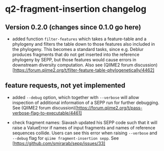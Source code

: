 # q2-fragment-insertion changelog

## Version 0.2.0 (changes since 0.1.0 go here)

* added function `filter-features` which takes a feature-table and a phylogeny and filters the table down to those features also included in the phylogeny. This becomes a standard tasks, since e.g. Deblur produces fragments that do not get inserted into the reference phylogeny by SEPP, but those features would cause errors in downstream diversity computation. Also see (QIIME2 forum discussion)[https://forum.qiime2.org/t/filter-feature-table-phylogenetically/4462]

## feature requests, not yet implemented

* added `--debug` option, which together with `--verbose` will allow inspection of additional information of a SEPP run for further debugging. See (QIIME2 forum discussion)[https://forum.qiime2.org/t/pass-verbose-flag-to-executable/4461]

* check fragment names: Siavash updated his SEPP code such that it will raise a ValueError if names of input fragments and names of reference sequences collide. Users can see this error when raising `--verbose` and `--debug` flag for `qiime fragment-insertion sepp`. See [https://github.com/smirarab/sepp/issues/33]